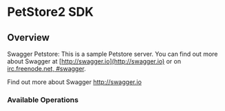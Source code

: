# PetStore2 SDK


## Overview

Swagger Petstore: This is a sample Petstore server.  You can find
out more about Swagger at
[http://swagger.io](http://swagger.io) or on
[irc.freenode.net, #swagger](http://swagger.io/irc/).


Find out more about Swagger
<http://swagger.io>
### Available Operations

